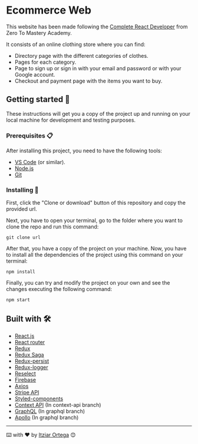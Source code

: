 

# Ecommerce Web

  
This website has been made following the [Complete React Developer](https://academy.zerotomastery.io/p/complete-react-developer-redux-hooks-graphql-zero-to-mastery) from Zero To Mastery Academy.

It consists of an online clothing store where you can find:
- Directory page with the different categories of clothes.
- Pages for each category.
- Page to sign up or sign in with your email and password or with your Google account.
- Checkout and payment page with the items you want to buy. 

## Getting started 🚀

These instructions will get you a copy of the project up and running on your local machine for development and testing purposes.

### Prerequisites 📋

  After installing this project, you need to have the following tools:
  - [VS Code](https://code.visualstudio.com/download) (or similar).
  - [Node.js](https://nodejs.org/es/download/)
  - [Git](https://git-scm.com/downloads)


### Installing 🔧

First, click the "Clone or download" button of this repository and copy the provided url.

Next, you have to open your terminal, go to the folder where you want to clone the repo and run this command:
```
git clone url
```

After that, you have a copy of the project on your machine. 
Now, you have to install all the dependencies of the project using this command on your terminal:
```
npm install
```
Finally, you can try and modify the project on your own and see the changes executing the following command:
  
```
npm start
```  

## Built with 🛠️

 * [React.js](https://reactjs.org/)
 * [React router](https://reacttraining.com/react-router/web/guides/quick-start)
 * [Redux](https://es.redux.js.org/)
 * [Redux Saga](https://redux-saga.js.org/)
 * [Redux-persist](https://www.npmjs.com/package/redux-persist)
 * [Redux-logger](https://www.npmjs.com/package/redux-logger)
 * [Reselect](https://www.npmjs.com/package/reselect)
 * [Firebase](https://firebase.google.com/docs)
 * [Axios](https://www.npmjs.com/package/axios)
 * [Stripe API](https://www.npmjs.com/package/react-stripe-checkout)
 * [Styled-components](https://styled-components.com/)
 * [Context API](https://reactjs.org/docs/context.html) (In context-api branch)
 * [GraphQL](https://graphql.org/) (In graphql branch)
 * [Apollo](https://www.apollographql.com/docs/react/) (In graphql branch)


---

⌨️ with ❤️ by [Itziar Ortega](https://github.com/itziaroh) 😊